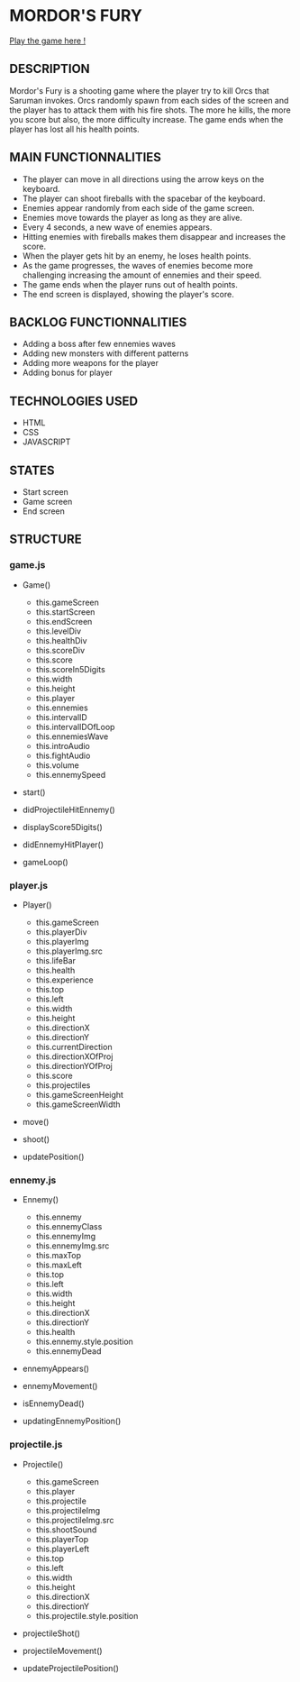 # MORDOR'S FURY

[Play the game here !](https://aymiwash.github.io/Mordor-s-Fury/)

## DESCRIPTION

Mordor's Fury is a shooting game where the player try to kill Orcs that Saruman invokes.
Orcs randomly spawn from each sides of the screen and the player has to attack them with his fire shots. The more he kills, the more you score but also, the more difficulty increase.
The game ends when the player has lost all his health points.

## MAIN FUNCTIONNALITIES

- The player can move in all directions using the arrow keys on the keyboard.
- The player can shoot fireballs with the spacebar of the keyboard.
- Enemies appear randomly from each side of the game screen.
- Enemies move towards the player as long as they are alive.
- Every 4 seconds, a new wave of enemies appears.
- Hitting enemies with fireballs makes them disappear and increases the score.
- When the player gets hit by an enemy, he loses health points.
- As the game progresses, the waves of enemies become more challenging increasing the amount of ennemies and their speed.
- The game ends when the player runs out of health points.
- The end screen is displayed, showing the player's score.

## BACKLOG FUNCTIONNALITIES

- Adding a boss after few ennemies waves
- Adding new monsters with different patterns
- Adding more weapons for the player
- Adding bonus for player

## TECHNOLOGIES USED

- HTML
- CSS
- JAVASCRIPT

## STATES

- Start screen
- Game screen
- End screen

## STRUCTURE

### game.js

- Game()
    - this.gameScreen
    - this.startScreen
    - this.endScreen
    - this.levelDiv
    - this.healthDiv
    - this.scoreDiv
    - this.score
    - this.scoreIn5Digits
    - this.width
    - this.height
    - this.player
    - this.ennemies
    - this.intervalID
    - this.intervalIDOfLoop
    - this.ennemiesWave
    - this.introAudio
    - this.fightAudio
    - this.volume
    - this.ennemySpeed

- start()
- didProjectileHitEnnemy()
- displayScore5Digits()
- didEnnemyHitPlayer()
- gameLoop()

### player.js

- Player()
    - this.gameScreen
    - this.playerDiv
    - this.playerImg
    - this.playerImg.src
    - this.lifeBar
    - this.health
    - this.experience
    - this.top
    - this.left
    - this.width
    - this.height
    - this.directionX
    - this.directionY
    - this.currentDirection
    - this.directionXOfProj
    - this.directionYOfProj
    - this.score
    - this.projectiles
    - this.gameScreenHeight
    - this.gameScreenWidth

- move()
- shoot()
- updatePosition()

### ennemy.js

- Ennemy()
    - this.ennemy
    - this.ennemyClass
    - this.ennemyImg
    - this.ennemyImg.src
    - this.maxTop
    - this.maxLeft
    - this.top
    - this.left
    - this.width
    - this.height
    - this.directionX
    - this.directionY
    - this.health
    - this.ennemy.style.position
    - this.ennemyDead

- ennemyAppears()
- ennemyMovement()
- isEnnemyDead()
- updatingEnnemyPosition()

### projectile.js

- Projectile()
    - this.gameScreen
    - this.player
    - this.projectile
    - this.projectileImg
    - this.projectileImg.src
    - this.shootSound
    - this.playerTop
    - this.playerLeft
    - this.top
    - this.left
    - this.width
    - this.height
    - this.directionX
    - this.directionY
    - this.projectile.style.position

- projectileShot()
- projectileMovement()
- updateProjectilePosition()

